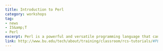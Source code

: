 ```yaml
---
title: Introduction to Perl
category: workshops
tag: 
- news
- IS&amp;T
- Perl
excerpt: Perl is a powerful and versatile programming language that can be used for a wide variety of programming tasks, including, but not limited to, text/data processing, system administration, and Web applications. Combing elements of C, Unix shell scripting languages, as well as text-processing utilities such as sed and awk, Perl can be used for both large scale projects and for small applications. Some experience in a command line environment (e.g. Unix) is helpful, but the basics of Perl are simpler than those of other languages making it accessible to a new programmer. Attending our Introduction to Linux tutorial or equivalent background is recommended. Please remember to sign up for all four sessions to complete the tutorial.
link: http://www.bu.edu/tech/about/training/classroom/rcs-tutorials/#PERL1
---
```

